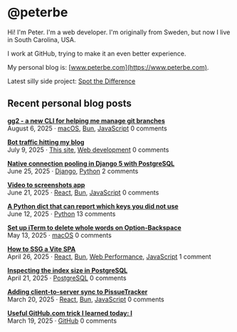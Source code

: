 # @peterbe

Hi! I'm Peter. I'm a web developer. I'm originally from Sweden, but now I live in South Carolina, USA.

I work at GitHub, trying to make it an even better experience.

My personal blog is: [www.peterbe.com](https://www.peterbe.com).

Latest silly side project: [Spot the Difference](https://spot-the-difference.peterbe.com)

## Recent personal blog posts

<!-- blog posts -->
[**gg2 - a new CLI for helping me manage git branches**](https://www.peterbe.com/plog/gg2-initial)<br>
August 6, 2025 &middot; [macOS](https://www.peterbe.com/oc-macOS), [Bun](https://www.peterbe.com/oc-Bun), [JavaScript](https://www.peterbe.com/oc-JavaScript) 0 comments

[**Bot traffic hitting my blog**](https://www.peterbe.com/plog/bot-traffic-hitting-my-blog)<br>
July 9, 2025 &middot; [This site](https://www.peterbe.com/oc-This+site), [Web development](https://www.peterbe.com/oc-Web+development) 0 comments

[**Native connection pooling in Django 5 with PostgreSQL**](https://www.peterbe.com/plog/native-connection-pooling-django-5-pg)<br>
June 25, 2025 &middot; [Django](https://www.peterbe.com/oc-Django), [Python](https://www.peterbe.com/oc-Python) 2 comments

[**Video to screenshots app**](https://www.peterbe.com/plog/video-to-screenshots-app)<br>
June 21, 2025 &middot; [React](https://www.peterbe.com/oc-React), [Bun](https://www.peterbe.com/oc-Bun), [JavaScript](https://www.peterbe.com/oc-JavaScript) 0 comments

[**A Python dict that can report which keys you did not use**](https://www.peterbe.com/plog/a-python-dict-that-can-report-which-keys-you-did-not-use)<br>
June 12, 2025 &middot; [Python](https://www.peterbe.com/oc-Python) 13 comments

[**Set up iTerm to delete whole words on Option-Backspace**](https://www.peterbe.com/plog/iterm-to-delete-whole-words-option-backspace)<br>
May 13, 2025 &middot; [macOS](https://www.peterbe.com/oc-macOS) 0 comments

[**How to SSG a Vite SPA**](https://www.peterbe.com/plog/ssg-vite-spa)<br>
April 26, 2025 &middot; [React](https://www.peterbe.com/oc-React), [Bun](https://www.peterbe.com/oc-Bun), [Web Performance](https://www.peterbe.com/oc-Web+Performance), [JavaScript](https://www.peterbe.com/oc-JavaScript) 1 comment

[**Inspecting the index size in PostgreSQL**](https://www.peterbe.com/plog/index-size-postgresql)<br>
April 21, 2025 &middot; [PostgreSQL](https://www.peterbe.com/oc-PostgreSQL) 0 comments

[**Adding client-to-server sync to PissueTracker**](https://www.peterbe.com/plog/client-to-server-sync-pissuetracker)<br>
March 20, 2025 &middot; [React](https://www.peterbe.com/oc-React), [Bun](https://www.peterbe.com/oc-Bun), [JavaScript](https://www.peterbe.com/oc-JavaScript) 0 comments

[**Useful GitHub.com trick I learned today: l**](https://www.peterbe.com/plog/useful-github.com-trick-l)<br>
March 19, 2025 &middot; [GitHub](https://www.peterbe.com/oc-GitHub) 0 comments
<!-- /blog posts -->

